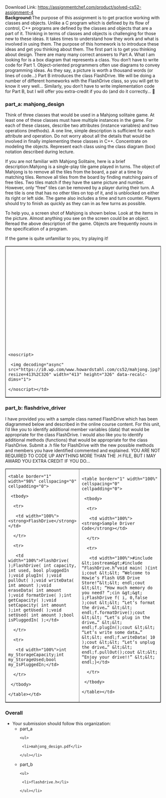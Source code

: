 Download Link: https://assignmentchef.com/product/solved-cs52-assignment-4
<br>
<strong>Background:</strong>The purpose of this assignment is to get practice working with classes and objects.  Unlike a C program which is defined by its flow of control, C++ programs are defined by the classes and objects that are a part of it.  Thinking in terms of classes and objects is challenging for those new to these ideas.  It takes times to understand how they work and what is involved in using them.  The purpose of this homework is to introduce these ideas and get you thinking about them.  The first part is to get you thinking about design.  There are many many correct answers to Part A.  What I am looking for is a box diagram that represents a class.  You don’t have to write code for Part 1.  Object-oriented programmers often use diagrams to convey programming ideas.  As they say, a picture is worth a thousand words  (or lines of code…)  Part B introduces the class FlashDrive.  We will be doing a number of different homeworks with the FlashDrive class, so you will get to know it very well…  Similarly, you don’t have to write implementation code for Part B, but I will offer you extra-credit if you do (and do it correctly… &#x1f642;

<h3><strong>part_a: mahjong_design</strong></h3>

Think of three classes that would be used in a Mahjong solitaire game. At least one of these classes must have multiple instances in the game. For each of these classes, describe two attributes (instance variables) and two operations (methods). A one line, simple description is sufficient for each attribute and operation. Do not worry about all the details that would be involved in finally implementing these classes in C++. Concentrate on modeling the objects.  Represent each class using the class diagram (box) notation described during lecture.

If you are not familiar with Mahjong Solitaire, here is a brief description:Mahjong is a single-play tile game played in turns.  The object of Mahjong is to remove all the tiles from the board, a pair at a time by matching tiles.   Remove all tiles from the board by finding matching pairs of free tiles.  Two tiles match if they have the same picture and number.  However, only “free” tiles can be removed by a player during their turn.  A free tile is one that has no other tiles on top of it, and is unblocked on either its right or left side.  The game also includes a time and turn counter.  Players should try to finish as quickly as they can in as few turns as possible.

To help you, a screen shot of Mahjong is shown below.  Look at the items in the picture. Almost anything you see on the screen could be an object. Reread the above description of the game. Objects are frequently nouns in the specification of a program.

If the game is quite unfamiliar to you, try playing it!

<table id="AutoNumber1" border="1" width="26%" cellspacing="0" cellpadding="0">

 <tbody>

  <tr>

   <td width="40%"><img decoding="async" width="413" height="326" data-recalc-dims="1" data-src="https://i0.wp.com/www.howardstahl.com/cs52/mahjong.jpg?resize=413%2C326" class="lazyload" src="data:image/gif;base64,R0lGODlhAQABAAAAACH5BAEKAAEALAAAAAABAAEAAAICTAEAOw==">

    <noscript>

     <img decoding="async" src="https://i0.wp.com/www.howardstahl.com/cs52/mahjong.jpg?resize=413%2C326" width="413" height="326" data-recalc-dims="1">

    </noscript></td>

  </tr>

 </tbody>

</table>

<h3><strong>part_b: flashdrive_driver</strong></h3>

I have provided you with a sample class named FlashDrive which has been diagrammed below and described in the online course content.  For this unit, I’d like you to identify additional member variables (data) that would be appropriate for the class FlashDrive.  I would also like you to identify additional methods (functions) that would be appropriate for the class FlashDrive.  Submit a .h file for FlashDrive with the new possible methods and members you have identified commented and explained.  YOU ARE NOT REQUIRED TO CODE UP ANYTHING MORE THAN THE .H FILE, BUT I MAY AWARD YOU EXTRA CREDIT IF YOU DO…

<table border="1" width="98%" cellspacing="0" cellpadding="0">

 <tbody>

  <tr>

   <td width="38%">

    <table border="1" width="98%" cellspacing="0" cellpadding="0">

     <tbody>

      <tr>

       <td width="100%"><strong>FlashDrive</strong></td>

      </tr>

      <tr>

       <td width="100%">FlashDrive( );FlashDrive( int capacity, int used, bool pluggedIn );void plugIn( );void pullOut( );void writeData( int amount );void eraseData( int amount );void formatDrive( );int getCapacity( );void setCapacity( int amount );int getUsed( );void setUsed( int amount );bool isPluggedIn( );</td>

      </tr>

      <tr>

       <td width="100%">int my_StorageCapacity;int my_StorageUsed;bool my_IsPluggedIn;</td>

      </tr>

     </tbody>

    </table></td>

   <td width="105%">

    <table border="1" width="100%" cellspacing="0" cellpadding="0">

     <tbody>

      <tr>

       <td width="100%"><strong>Sample Driver Code</strong></td>

      </tr>

      <tr>

       <td width="100%">#include &lt;iostream&gt;#include “FlashDrive.h”void main( ){int i;cout &lt;&lt; “Welcome to Howie’s Flash USB Drive Store!”&lt;&lt; endl;cout &lt;&lt; “How much memory do you need? “;cin &gt;&gt; i;FlashDrive f( i, 0,false );cout &lt;&lt; “Let’s format the drive…” &lt;&lt; endl;f.formatDrive();cout &lt;&lt; “Let’s plug in the drive…” &lt;&lt; endl;f.plugIn();cout &lt;&lt; “Let’s write some data…” &lt;&lt; endl;f.writeData( 10 );cout &lt;&lt; “Let’s unplug the drive…” &lt;&lt; endl;f.pullOut();cout &lt;&lt; “Enjoy your drive!!” &lt;&lt; endl;}</td>

      </tr>

     </tbody>

    </table></td>

  </tr>

 </tbody>

</table>




<h3><strong>Overall</strong></h3>

<ul>

 <li>Your submission should follow this organization:

  <ul>

   <li>part_a

    <ul>

     <li>mahjong_design.pdf</li>

    </ul></li>

   <li>part_b

    <ul>

     <li>flashdrive.h</li>

    </ul></li>

  </ul></li>

</ul>